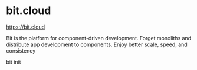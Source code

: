 # bit.cloud

https://bit.cloud

Bit is the platform for component-driven development. Forget monoliths and distribute app development to components. Enjoy better scale, speed, and consistency

bit init

